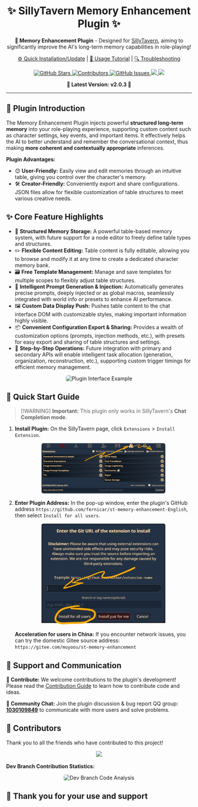<div align="center">
<h1>✨ SillyTavern Memory Enhancement Plugin ✨</h1>

<p>
    <b>🧠 Memory Enhancement Plugin</b> - Designed for <a href="https://github.com/SillyTavern/SillyTavern">SillyTavern</a>, aiming to significantly improve the AI's long-term memory capabilities in role-playing!
</p>

<p>
    <a href="https://muyoo.com.cn/wiki/memory/">⚙️ Quick Installation/Update</a>
    |
    <a href="https://muyoo.com.cn/wiki/memory/start.html">🔄 Usage Tutorial</a>
    |
    <a href="https://muyoo.com.cn/wiki/memory/installFaq.html">🔍 Troubleshooting</a>
</p>

<p>
    <a href="https://github.com/muyoou/st-memory-enhancement/stargazers">
        <img src="https://img.shields.io/github/stars/muyoou/st-memory-enhancement?style=flat-square" alt="GitHub Stars">
    </a>
    <a href="https://github.com/muyoou/st-memory-enhancement/graphs/contributors">
        <img src="https://img.shields.io/github/contributors/muyoou/st-memory-enhancement?style=flat-square" alt="Contributors">
    </a>
    <a href="https://github.com/muyoou/st-memory-enhancement/issues">
        <img src="https://img.shields.io/github/issues/muyoou/st-memory-enhancement?style=flat-square" alt="GitHub Issues">
    </a>
    <a href="https://qm.qq.com/q/bBSIrwKty2">
      <img src="https://img.shields.io/badge/Join-QQ_Group-ff69b4">
    </a>
    <a href="https://github.com/SillyTavern/SillyTavern">
      <img src="https://img.shields.io/badge/SillyTavern-%3E=1.10.0-blue">
    </a>
</p>

<p>
    <b>🚀 Latest Version: v2.0.3 🚀</b>
</p>
</div>

<hr>

## 🌟 Plugin Introduction

The Memory Enhancement Plugin injects powerful **structured long-term memory** into your role-playing experience, supporting custom content such as character settings, key events, and important items. It effectively helps the AI to better understand and remember the conversational context, thus making **more coherent and contextually appropriate** inferences.

**Plugin Advantages:**

*   😊 **User-Friendly:** Easily view and edit memories through an intuitive table, giving you control over the character's memory.
*   🛠️ **Creator-Friendly:** Conveniently export and share configurations. JSON files allow for flexible customization of table structures to meet various creative needs.

## ✨ Core Feature Highlights

*   📅 **Structured Memory Storage:** A powerful table-based memory system, with future support for a node editor to freely define table types and structures.
*   ✏️ **Flexible Content Editing:** Table content is fully editable, allowing you to browse and modify it at any time to create a dedicated character memory bank.
*   🗃️ **Free Template Management:** Manage and save templates for multiple scopes to flexibly adjust table structures.
*   🤖 **Intelligent Prompt Generation & Injection:** Automatically generates precise prompts, deeply injected or as global macros, seamlessly integrated with world info or presets to enhance AI performance.
*   🖼️ **Custom Data Display Push:** Pushes table content to the chat interface DOM with customizable styles, making important information highly visible.
*   📦 **Convenient Configuration Export & Sharing:** Provides a wealth of customization options (prompts, injection methods, etc.), with presets for easy export and sharing of table structures and settings.
*   🚀 **Step-by-Step Operations:** Future integration with primary and secondary APIs will enable intelligent task allocation (generation, organization, reconstruction, etc.), supporting custom trigger timings for efficient memory management.

<p align="center">
    <img src="https://github.com/user-attachments/assets/36997237-2c72-46b5-a8df-f5af3fa42171" alt="Plugin Interface Example" style="max-width:80%; border-radius: 5px;">
</p>

## 🚀 Quick Start Guide

> \[!WARNING]
> **Important:** This plugin only works in SillyTavern's **Chat Completion mode**.

1.  **Install Plugin:** On the SillyTavern page, click `Extensions` > `Install Extension`.

    <p align="center">
        <img src="assets\install2.jpg" alt="Install Plugin Step 1" style="max-width:70%; border-radius: 5px;">
    </p>

2.  **Enter Plugin Address:** In the pop-up window, enter the plugin's GitHub address `https://github.com/fernicar/st-memory-enhancement-English`, then select `Install for all users`.

    <p align="center">
        <img src="assets\install3.jpg" alt="Install Plugin Step 2" style="max-width:70%; border-radius: 5px;">
    </p>

    **Acceleration for users in China:** If you encounter network issues, you can try the domestic Gitee source address: `https://gitee.com/muyoou/st-memory-enhancement`

## 💖 Support and Communication

**🤝 Contribute:** We welcome contributions to the plugin's development! Please read the <a href="https://github.com/muyoou/st-memory-enhancement/blob/dev/README.md">Contribution Guide</a> to learn how to contribute code and ideas.

**💬 Community Chat:** Join the plugin discussion & bug report QQ group: <a href="#">**1030109849**</a> to communicate with more users and solve problems.

## 🥰 Contributors

Thank you to all the friends who have contributed to this project!

<p align="center">
    <a href="https://github.com/muyoou/st-memory-enhancement/graphs/contributors">
      <img src="https://contrib.rocks/image?repo=muyoou/st-memory-enhancement" style="max-width: 400px;" />
    </a>
</p>

**Dev Branch Contribution Statistics:**
<p align="center">
    <img src="https://repobeats.axiom.co/api/embed/eb3c2af1bcdb84704bb9ff8f61379fe38d634884.svg" alt="Dev Branch Code Analysis" style="max-width: 80%; border-radius: 5px;">
</p>

## 🤗 Thank you for your use and support
